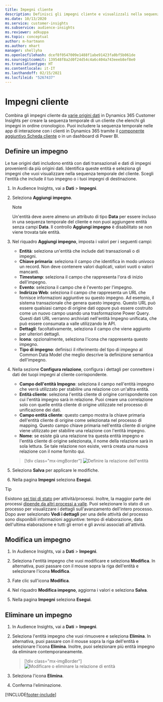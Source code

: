```yaml
---
title: Impegni cliente
description: Definisci gli impegni cliente e visualizzali nella sequenza temporale del cliente.
ms.date: 10/13/2020
ms.service: customer-insights
ms.subservice: audience-insights
ms.reviewer: adkuppa
ms.topic: conceptual
author: m-hartmann
ms.author: mhart
manager: shellyha
ms.openlocfilehash: dcef8f0547009e1488f1abe91423fa0bf5b061de
ms.sourcegitcommit: 139548f8a2d0f24d54c4a6c404a743eeeb8ef8e0
ms.translationtype: HT
ms.contentlocale: it-IT
ms.lasthandoff: 02/15/2021
ms.locfileid: "5267437"
---
```

# <a name="customer-activities"></a>Impegni cliente

Combina gli impegni cliente da [varie origini dati](data-sources.md) in Dynamics 365 Customer Insights per creare la sequenza temporale di un cliente che elenchi gli impegni in ordine cronologico. Puoi includere la sequenza temporale nelle app di interazione con i clienti in Dynamics 365 tramite il [componente aggiuntivo Scheda cliente](customer-card-add-in.md) o in un dashboard di Power BI.

## <a name="define-an-activity"></a>Definire un impegno

Le tue origini dati includono entità con dati transazionali e dati di impegni provenienti da più origini dati. Identifica queste entità e seleziona gli impegni che vuoi visualizzare nella sequenza temporale del cliente. Scegli l'entità che include il tuo impegno o i tuoi impegni di destinazione.

1. In Audience Insights, vai a **Dati** > **Impegni**.

1. Seleziona **Aggiungi impegno**.

   > [!NOTE]
   > Un'entità deve avere almeno un attributo di tipo **Data** per essere incluso in una sequenza temporale del cliente e non puoi aggiungere entità senza campi **Data**. Il controllo **Aggiungi impegno** è disabilitato se non viene trovata tale entità.

1. Nel riquadro **Aggiungi impegno**, imposta i valori per i seguenti campi:

   - **Entità**: seleziona un'entità che include dati transazionali o di impegni.
   - **Chiave primaria**: seleziona il campo che identifica in modo univoco un record. Non deve contenere valori duplicati, valori vuoti o valori mancanti.
   - **Timestamp**: seleziona il campo che rappresenta l'ora di inizio dell'impegno.
   - **Evento**: seleziona il campo che è l'evento per l'impegno.
   - **Indirizzo Web**: seleziona il campo che rappresenta un URL che fornisce informazioni aggiuntive su questo impegno. Ad esempio, il sistema transazionale che genera questo impegno. Questo URL può essere qualsiasi campo di origine dati oppure può essere costruito come un nuovo campo usando una trasformazione Power Query. Questi dati URL verranno archiviati nell'entità Impegno unificata, che può essere consumata a valle utilizzando le API.
   - **Dettagli**: facoltativamente, seleziona il campo che viene aggiunto per ulteriori dettagli.
   - **Icona**: opzionalmente, seleziona l'icona che rappresenta questo impegno.
   - **Tipo di impegno**: definisci il riferimento del tipo di impegno al Common Data Model che meglio descrive la definizione semantica dell'impegno.

1. Nella sezione **Configura relazione**, configura i dettagli per connettere i dati dei tuopi impegni al cliente corrispondente.

    - **Campo dell'entità Impegno**: seleziona il campo nell'entità impegno che verrà utilizzato per stabilire una relazione con un'altra entità.
    - **Entità cliente**: seleziona l'entità cliente di origine corrispondente con cui l'entità impegno sarà in relazione. Puoi creare una correlazione solo con quelle entità cliente di origine utilizzate nel processo di unificazione dei dati.
    - **Campo entità cliente**: questo campo mostra la chiave primaria dell'entità cliente di origine come selezionata nel processo di mapping. Questo campo chiave primaria nell'entità cliente di origine viene utilizzato per stabilire una relazione con l'entità impegno.
    - **Nome**: se esiste già una relazione tra questa entità impegno e l'entità cliente di origine selezionata, il nome della relazione sarà in sola lettura. Se tale relazione non esiste, verrà creata una nuova relazione con il nome fornito qui.
   
   > [!div class="mx-imgBorder"]
   > ![Definire la relazione dell'entità](media/activities-entities-define.png "Definire la relazione dell'entità")

1. Seleziona **Salva** per applicare le modifiche.

1. Nella pagina **Impegni** seleziona **Esegui**.

> [!TIP]
> Esistono [sei tipi di stato](system.md#status-types) per attività/processi. Inoltre, la maggior parte dei processi [dipende da altri processi a valle](system.md#refresh-policies). Puoi selezionare lo stato di un processo per visualizzare i dettagli sull'avanzamento dell'intero processo. Dopo aver selezionato **Vedi i dettagli** per una delle attività del processo sono disponibili informazioni aggiuntive: tempo di elaborazione, data dell'ultima elaborazione e tutti gli errori e gli avvisi associati all'attività.

## <a name="edit-an-activity"></a>Modifica un impegno

1. In Audience Insights, vai a **Dati** > **Impegni**.

2. Seleziona l'entità impegno che vuoi modificare e seleziona **Modifica**. In alternativa, puoi passare con il mouse sopra la riga dell'entità e selezionare l'icona **Modifica**.

3. Fate clic sull'icona **Modifica**.

4. Nel riquadro **Modifica impegno**, aggiorna i valori e seleziona **Salva**.

5. Nella pagina **Impegni** seleziona **Esegui**.

## <a name="delete-an-activity"></a>Eliminare un impegno

1. In Audience Insights, vai a **Dati** > **Impegni**.

2. Seleziona l'entità impegno che vuoi rimuovere e seleziona **Elimina**. In alternativa, puoi passare con il mouse sopra la riga dell'entità e selezionare l'icona **Elimina**. Inoltre, puoi selezionare più entità impegno da eliminare contemporaneamente.
   > [!div class="mx-imgBorder"]
   > ![Modificare o eliminare la relazione di entità](media/activities-entities-edit-delete.png "Modificare o eliminare la relazione di entità")

3. Seleziona l'icona **Elimina**.

4. Conferma l'eliminazione.


[!INCLUDE[footer-include](../includes/footer-banner.md)]